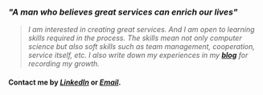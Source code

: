 ### **_"A man who believes great services can enrich our lives"_**

> _I am interested in creating great services. And I am open to learning skills required in the process. The skills mean not only computer science but also soft skills such as team management, cooperation, service itself, etc. I also write down my experiences in my **[blog](https://woog2roid.dev)** for recording my growth._

#### **Contact me by _[LinkedIn](https://www.linkedin.com/in/woog2roid/)_ or _[Email](mailto:wooguijung@korea.ac.kr)_.**
